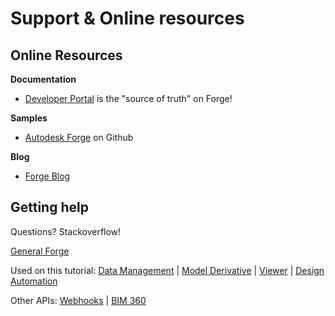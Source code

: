 # Support & Online resources

## Online Resources

**Documentation**

 - [Developer Portal](https://developer.autodesk.com/) is the "source of truth" on Forge!

**Samples**

- [Autodesk Forge](https://github.com/Autodesk-Forge/) on Github

**Blog**

- [Forge Blog](https://forge.autodesk.com/blog/)

## Getting help

Questions? Stackoverflow! 

[General Forge](https://stackoverflow.com/questions/tagged/autodesk-forge)

Used on this tutorial: [Data Management](https://stackoverflow.com/questions/tagged/autodesk-data-management) | [Model Derivative](https://stackoverflow.com/questions/tagged/autodesk-model-derivative) | [Viewer](https://stackoverflow.com/questions/tagged/autodesk-viewer) | [Design Automation](https://stackoverflow.com/questions/tagged/autodesk-designautomation)

Other APIs: [Webhooks](https://stackoverflow.com/questions/tagged/autodesk-webhooks) | [BIM 360](https://stackoverflow.com/questions/tagged/autodesk-bim360)